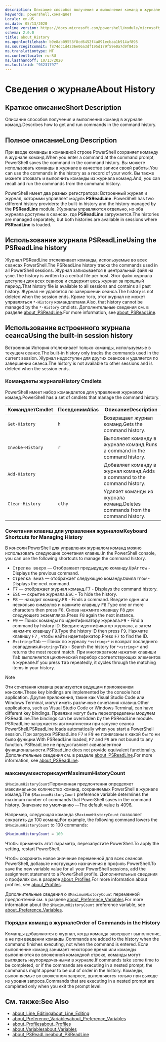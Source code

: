```yaml
---
description: Описание способов получения и выполнения команд в журнале команд.
keywords: powershell,командлет
Locale: en-US
ms.date: 05/13/2020
online version: https://docs.microsoft.com/powershell/module/microsoft.powershell.core/about/about_history?view=powershell-7&WT.mc_id=ps-gethelp
schema: 2.0.0
title: about_History
ms.openlocfilehash: b9e8ab09553f8cd6452f4a891ecbaa1b914af895
ms.sourcegitcommit: f874dc1d4236e06a3df195d179f59e0a7d9f8436
ms.translationtype: MT
ms.contentlocale: ru-RU
ms.lasthandoff: 10/13/2020
ms.locfileid: "93231797"
---
```

# <a name="about-history"></a><span data-ttu-id="a5aed-104">Сведения о журнале</span><span class="sxs-lookup"><span data-stu-id="a5aed-104">About History</span></span>

## <a name="short-description"></a><span data-ttu-id="a5aed-105">Краткое описание</span><span class="sxs-lookup"><span data-stu-id="a5aed-105">Short Description</span></span>
<span data-ttu-id="a5aed-106">Описание способов получения и выполнения команд в журнале команд.</span><span class="sxs-lookup"><span data-stu-id="a5aed-106">Describes how to get and run commands in the command history.</span></span>

## <a name="long-description"></a><span data-ttu-id="a5aed-107">Полное описание</span><span class="sxs-lookup"><span data-stu-id="a5aed-107">Long Description</span></span>

<span data-ttu-id="a5aed-108">При вводе команды в командной строке PowerShell сохраняет команду в журнале команд.</span><span class="sxs-lookup"><span data-stu-id="a5aed-108">When you enter a command at the command prompt, PowerShell saves the command in the command history.</span></span> <span data-ttu-id="a5aed-109">Вы можете использовать команды в журнале в качестве записи своей работы.</span><span class="sxs-lookup"><span data-stu-id="a5aed-109">You can use the commands in the history as a record of your work.</span></span> <span data-ttu-id="a5aed-110">Вы также можете отозвать и выполнить команды из журнала команд.</span><span class="sxs-lookup"><span data-stu-id="a5aed-110">And, you can recall and run the commands from the command history.</span></span>

<span data-ttu-id="a5aed-111">PowerShell имеет два разных регистратора: Встроенный журнал и журнал, которыми управляет модуль **PSReadLine** .</span><span class="sxs-lookup"><span data-stu-id="a5aed-111">PowerShell has two different history providers: the built-in history and the history managed by the **PSReadLine** module.</span></span> <span data-ttu-id="a5aed-112">Журналы управляются отдельно, но оба журнала доступны в сеансах, где **PSReadLine** загружается.</span><span class="sxs-lookup"><span data-stu-id="a5aed-112">The histories are managed separately, but both histories are available in sessions where **PSReadLine** is loaded.</span></span>

## <a name="using-the-psreadline-history"></a><span data-ttu-id="a5aed-113">Использование журнала PSReadLine</span><span class="sxs-lookup"><span data-stu-id="a5aed-113">Using the PSReadLine history</span></span>

<span data-ttu-id="a5aed-114">Журнал PSReadLine отслеживает команды, используемые во всех сеансах PowerShell.</span><span class="sxs-lookup"><span data-stu-id="a5aed-114">The PSReadLine history tracks the commands used in all PowerShell sessions.</span></span>
<span data-ttu-id="a5aed-115">Журнал записывается в центральный файл на узле.</span><span class="sxs-lookup"><span data-stu-id="a5aed-115">The history is written to a central file per host.</span></span> <span data-ttu-id="a5aed-116">Этот файл журнала доступен для всех сеансов и содержит весь журнал за прошлый период.</span><span class="sxs-lookup"><span data-stu-id="a5aed-116">That history file is available to all sessions and contains all past history.</span></span> <span data-ttu-id="a5aed-117">Журнал не удаляется по завершении сеанса.</span><span class="sxs-lookup"><span data-stu-id="a5aed-117">The history is not deleted when the session ends.</span></span> <span data-ttu-id="a5aed-118">Кроме того, этот журнал не может управляться `*-History` командлетами.</span><span class="sxs-lookup"><span data-stu-id="a5aed-118">Also, that history cannot be managed by the `*-History` cmdlets.</span></span> <span data-ttu-id="a5aed-119">Дополнительные сведения см. в разделе [about_PSReadLine](../../PSReadLine/About/about_PSReadLine.md).</span><span class="sxs-lookup"><span data-stu-id="a5aed-119">For more information, see [about_PSReadLine](../../PSReadLine/About/about_PSReadLine.md).</span></span>

## <a name="using-the-built-in-session-history"></a><span data-ttu-id="a5aed-120">Использование встроенного журнала сеанса</span><span class="sxs-lookup"><span data-stu-id="a5aed-120">Using the built-in session history</span></span>

<span data-ttu-id="a5aed-121">Встроенная История отслеживает только команды, используемые в текущем сеансе.</span><span class="sxs-lookup"><span data-stu-id="a5aed-121">The built-in history only tracks the commands used in the current session.</span></span> <span data-ttu-id="a5aed-122">Журнал недоступен для других сеансов и удаляется по завершении сеанса.</span><span class="sxs-lookup"><span data-stu-id="a5aed-122">The history is not available to other sessions and is deleted when the session ends.</span></span>

### <a name="history-cmdlets"></a><span data-ttu-id="a5aed-123">Командлеты журнала</span><span class="sxs-lookup"><span data-stu-id="a5aed-123">History Cmdlets</span></span>

<span data-ttu-id="a5aed-124">PowerShell имеет набор командлетов для управления журналом команд.</span><span class="sxs-lookup"><span data-stu-id="a5aed-124">PowerShell has a set of cmdlets that manage the command history.</span></span>

| <span data-ttu-id="a5aed-125">Командлет</span><span class="sxs-lookup"><span data-stu-id="a5aed-125">Cmdlet</span></span>           | <span data-ttu-id="a5aed-126">Псевдоним</span><span class="sxs-lookup"><span data-stu-id="a5aed-126">Alias</span></span>  | <span data-ttu-id="a5aed-127">Описание</span><span class="sxs-lookup"><span data-stu-id="a5aed-127">Description</span></span>                                |
| ---------------- | ------ | ------------------------------------------ |
| `Get-History`    | `h`    | <span data-ttu-id="a5aed-128">Возвращает журнал команд.</span><span class="sxs-lookup"><span data-stu-id="a5aed-128">Gets the command history.</span></span>                  |
| `Invoke-History` | `r`    | <span data-ttu-id="a5aed-129">Выполняет команду в журнале команд.</span><span class="sxs-lookup"><span data-stu-id="a5aed-129">Runs a command in the command history.</span></span>     |
| `Add-History`    |        | <span data-ttu-id="a5aed-130">Добавляет команду в журнал команд.</span><span class="sxs-lookup"><span data-stu-id="a5aed-130">Adds a command to the command history.</span></span>     |
| `Clear-History`  | `clhy` | <span data-ttu-id="a5aed-131">Удаляет команды из журнала команд.</span><span class="sxs-lookup"><span data-stu-id="a5aed-131">Deletes commands from the command history.</span></span> |

### <a name="keyboard-shortcuts-for-managing-history"></a><span data-ttu-id="a5aed-132">Сочетания клавиш для управления журналом</span><span class="sxs-lookup"><span data-stu-id="a5aed-132">Keyboard Shortcuts for Managing History</span></span>

<span data-ttu-id="a5aed-133">В консоли PowerShell для управления журналом команд можно использовать следующие сочетания клавиш.</span><span class="sxs-lookup"><span data-stu-id="a5aed-133">In the PowerShell console, you can use the following shortcuts to manage the command history.</span></span>

- <span data-ttu-id="a5aed-134"><kbd>Стрелка вверх</kbd> — Отображает предыдущую команду.</span><span class="sxs-lookup"><span data-stu-id="a5aed-134"><kbd>UpArrow</kbd> - Displays the previous command.</span></span>
- <span data-ttu-id="a5aed-135"><kbd>Стрелка вниз</kbd> — отображает следующую команду.</span><span class="sxs-lookup"><span data-stu-id="a5aed-135"><kbd>DownArrow</kbd> - Displays the next command.</span></span>
- <span data-ttu-id="a5aed-136"><kbd>F7</kbd> — отображает журнал команд.</span><span class="sxs-lookup"><span data-stu-id="a5aed-136"><kbd>F7</kbd> - Displays the command history.</span></span>
- <span data-ttu-id="a5aed-137"><kbd>ESC</kbd> — скрытие журнала.</span><span class="sxs-lookup"><span data-stu-id="a5aed-137"><kbd>ESC</kbd> - To hide the history.</span></span>
- <span data-ttu-id="a5aed-138"><kbd>F8</kbd> — находит команду.</span><span class="sxs-lookup"><span data-stu-id="a5aed-138"><kbd>F8</kbd> - Finds a command.</span></span> <span data-ttu-id="a5aed-139">Введите один или несколько символов и нажмите клавишу <kbd>F8</kbd>.</span><span class="sxs-lookup"><span data-stu-id="a5aed-139">Type one or more characters then press <kbd>F8</kbd>.</span></span> <span data-ttu-id="a5aed-140">Снова нажмите клавишу <kbd>F8</kbd> для следующего экземпляра.</span><span class="sxs-lookup"><span data-stu-id="a5aed-140">Press <kbd>F8</kbd> again the next instance.</span></span>
- <span data-ttu-id="a5aed-141"><kbd>F9</kbd> — Поиск команды по идентификатору журнала.</span><span class="sxs-lookup"><span data-stu-id="a5aed-141"><kbd>F9</kbd> - Find a command by history ID.</span></span> <span data-ttu-id="a5aed-142">Введите идентификатор журнала, а затем нажмите клавишу <kbd>F9</kbd>.</span><span class="sxs-lookup"><span data-stu-id="a5aed-142">Type the history ID then press <kbd>F9</kbd>.</span></span> <span data-ttu-id="a5aed-143">Нажмите клавишу <kbd>F7</kbd> , чтобы найти идентификатор.</span><span class="sxs-lookup"><span data-stu-id="a5aed-143">Press <kbd>F7</kbd> to find the ID.</span></span>
- <span data-ttu-id="a5aed-144"><kbd>#</kbd>`<string>`</kbd><kbd>Tab</kbd> — Поиск по журналу `*<string>*` и возврат последнего совпадения.</span><span class="sxs-lookup"><span data-stu-id="a5aed-144"><kbd>#</kbd>`<string>`</kbd><kbd>Tab</kbd> - Search the history for `*<string>*` and returns the most recent match.</span></span> <span data-ttu-id="a5aed-145">При многократном нажатии клавиши <kbd>Tab</kbd> выполняется циклический перебор соответствующих элементов в журнале.</span><span class="sxs-lookup"><span data-stu-id="a5aed-145">If you press <kbd>Tab</kbd> repeatedly, it cycles through the matching items in your history.</span></span>

> [!NOTE]
> <span data-ttu-id="a5aed-146">Эти сочетания клавиш реализуются ведущим приложением консоли.</span><span class="sxs-lookup"><span data-stu-id="a5aed-146">These key bindings are implemented by the console host application.</span></span> <span data-ttu-id="a5aed-147">Другие приложения, такие как Visual Studio Code или Windows Terminal, могут иметь различные сочетания клавиш.</span><span class="sxs-lookup"><span data-stu-id="a5aed-147">Other applications, such as Visual Studio Code or Windows Terminal, can have different key bindings.</span></span> <span data-ttu-id="a5aed-148">Привязки могут быть переопределены модулем PSReadLine.</span><span class="sxs-lookup"><span data-stu-id="a5aed-148">The bindings can be overridden by the PSReadLine module.</span></span> <span data-ttu-id="a5aed-149">PSReadLine загружается автоматически при запуске сеанса PowerShell.</span><span class="sxs-lookup"><span data-stu-id="a5aed-149">PSReadLine loads automatically when you start a PowerShell session.</span></span>
> <span data-ttu-id="a5aed-150">При загрузке PSReadLine <kbd>F7</kbd> и <kbd>F9</kbd> не привязаны к какой бы то ни было функции.</span><span class="sxs-lookup"><span data-stu-id="a5aed-150">With PSReadLine loaded, <kbd>F7</kbd> and <kbd>F9</kbd> are not bound to any function.</span></span> <span data-ttu-id="a5aed-151">PSReadLine не предоставляет эквивалентной функциональности.</span><span class="sxs-lookup"><span data-stu-id="a5aed-151">PSReadLine does not provide equivalent functionality.</span></span> <span data-ttu-id="a5aed-152">Дополнительные сведения см. в разделе [about_PSReadLine](../../PSReadLine/About/about_PSReadLine.md).</span><span class="sxs-lookup"><span data-stu-id="a5aed-152">For more information, see [about_PSReadLine](../../PSReadLine/About/about_PSReadLine.md).</span></span>

### <a name="maximumhistorycount"></a><span data-ttu-id="a5aed-153">максимумхисторикаунт</span><span class="sxs-lookup"><span data-stu-id="a5aed-153">MaximumHistoryCount</span></span>

<span data-ttu-id="a5aed-154">`$MaximumHistoryCount`Переменная предпочтения определяет максимальное количество команд, сохраняемых PowerShell в журнале команд.</span><span class="sxs-lookup"><span data-stu-id="a5aed-154">The `$MaximumHistoryCount` preference variable determines the maximum number of commands that PowerShell saves in the command history.</span></span> <span data-ttu-id="a5aed-155">Значение по умолчанию —</span><span class="sxs-lookup"><span data-stu-id="a5aed-155">The default value is</span></span>
4096.

<span data-ttu-id="a5aed-156">Например, следующая команда `$MaximumHistoryCount` позволяет сократить до 100 команд:</span><span class="sxs-lookup"><span data-stu-id="a5aed-156">For example, the following command lowers the `$MaximumHistoryCount` to 100 commands:</span></span>

```powershell
$MaximumHistoryCount = 100
```

<span data-ttu-id="a5aed-157">Чтобы применить этот параметр, перезапустите PowerShell.</span><span class="sxs-lookup"><span data-stu-id="a5aed-157">To apply the setting, restart PowerShell.</span></span>

<span data-ttu-id="a5aed-158">Чтобы сохранить новое значение переменной для всех сеансов PowerShell, добавьте инструкцию назначения в профиль PowerShell.</span><span class="sxs-lookup"><span data-stu-id="a5aed-158">To save the new variable value for all your PowerShell sessions, add the assignment statement to a PowerShell profile.</span></span> <span data-ttu-id="a5aed-159">Дополнительные сведения о профилях см. в разделе [about_Profiles](about_Profiles.md).</span><span class="sxs-lookup"><span data-stu-id="a5aed-159">For more information about profiles, see [about_Profiles](about_Profiles.md).</span></span>

<span data-ttu-id="a5aed-160">Дополнительные сведения о `$MaximumHistoryCount` переменной предпочтений см. в разделе [about_Preference_Variables](about_Preference_Variables.md).</span><span class="sxs-lookup"><span data-stu-id="a5aed-160">For more information about the `$MaximumHistoryCount` preference variable, see [about_Preference_Variables](about_Preference_Variables.md).</span></span>

### <a name="order-of-commands-in-the-history"></a><span data-ttu-id="a5aed-161">Порядок команд в журнале</span><span class="sxs-lookup"><span data-stu-id="a5aed-161">Order of Commands in the History</span></span>

<span data-ttu-id="a5aed-162">Команды добавляются в журнал, когда команда завершает выполнение, а не при введении команды.</span><span class="sxs-lookup"><span data-stu-id="a5aed-162">Commands are added to the history when the command finishes executing, not when the command is entered.</span></span> <span data-ttu-id="a5aed-163">Если выполнение команд занимает некоторое время или команды выполняются во вложенной командной строке, команды могут выглядеть неупорядоченными в журнале.</span><span class="sxs-lookup"><span data-stu-id="a5aed-163">If commands take some time to be completed, or if the commands are executing in a nested prompt, the commands might appear to be out of order in the history.</span></span> <span data-ttu-id="a5aed-164">Команды, выполняемые во вложенном запросе, выполняются только при выходе из уровня запроса.</span><span class="sxs-lookup"><span data-stu-id="a5aed-164">Commands that are executing in a nested prompt are completed only when you exit the prompt level.</span></span>

## <a name="see-also"></a><span data-ttu-id="a5aed-165">См. также:</span><span class="sxs-lookup"><span data-stu-id="a5aed-165">See Also</span></span>

- [<span data-ttu-id="a5aed-166">about_Line_Editing</span><span class="sxs-lookup"><span data-stu-id="a5aed-166">about_Line_Editing</span></span>](about_Line_Editing.md)
- [<span data-ttu-id="a5aed-167">about_Preference_Variables</span><span class="sxs-lookup"><span data-stu-id="a5aed-167">about_Preference_Variables</span></span>](about_Preference_Variables.md)
- [<span data-ttu-id="a5aed-168">about_Profiles</span><span class="sxs-lookup"><span data-stu-id="a5aed-168">about_Profiles</span></span>](about_Profiles.md)
- [<span data-ttu-id="a5aed-169">about_Variables</span><span class="sxs-lookup"><span data-stu-id="a5aed-169">about_Variables</span></span>](about_Variables.md)
- [<span data-ttu-id="a5aed-170">about_PSReadLine</span><span class="sxs-lookup"><span data-stu-id="a5aed-170">about_PSReadLine</span></span>](../../PSReadLine/About/about_PSReadLine.md)
